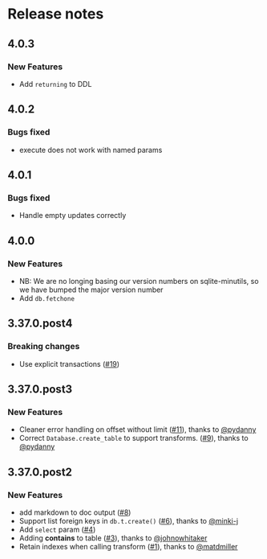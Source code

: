 # Release notes

## 4.0.3

### New Features

- Add `returning` to DDL

## 4.0.2

### Bugs fixed

- execute does not work with named params

## 4.0.1

### Bugs fixed

- Handle empty updates correctly


## 4.0.0

### New Features

- NB: We are no longing basing our version numbers on sqlite-minutils, so we have bumped the major version number
- Add `db.fetchone`


## 3.37.0.post4

### Breaking changes

- Use explicit transactions ([#19](https://github.com/AnswerDotAI/sqlite-minutils/issues/19))


## 3.37.0.post3

### New Features

- Cleaner error handling on offset without limit ([#11](https://github.com/AnswerDotAI/sqlite-minutils/pull/11)), thanks to [@pydanny](https://github.com/pydanny)
- Correct `Database.create_table` to support transforms. ([#9](https://github.com/AnswerDotAI/sqlite-minutils/pull/9)), thanks to [@pydanny](https://github.com/pydanny)


## 3.37.0.post2

### New Features

- add markdown to doc output ([#8](https://github.com/AnswerDotAI/sqlite-minutils/issues/8))
- Support list foreign keys in `db.t.create()` ([#6](https://github.com/AnswerDotAI/sqlite-minutils/pull/6)), thanks to [@minki-j](https://github.com/minki-j)
- Add `select` param ([#4](https://github.com/AnswerDotAI/sqlite-minutils/issues/4))
- Adding __contains__ to table ([#3](https://github.com/AnswerDotAI/sqlite-minutils/pull/3)), thanks to [@johnowhitaker](https://github.com/johnowhitaker)
- Retain indexes when calling transform ([#1](https://github.com/AnswerDotAI/sqlite-minutils/pull/1)), thanks to [@matdmiller](https://github.com/matdmiller)


